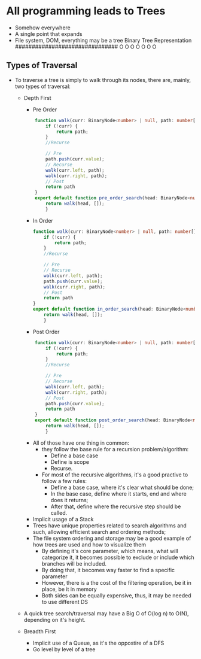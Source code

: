 # All programming leads to Trees
- Somehow everywhere
- A single point that expands 
- File system, DOM, everything may be a tree
Binary Tree Representation
###############################
          O
    O           O
O       O   O       O

## Types of  Traversal
- To traverse a tree is simply to walk through its nodes, there are, mainly, two types of traversal:
    - Depth First
        - Pre Order
        ``` typescript
            function walk(curr: BinaryNode<number> | null, path: number[]): number[] {
                if (!curr) {
                    return path;
                }
                //Recurse
 
                // Pre    
                path.push(curr.value);
                // Recurse
                walk(curr.left, path);
                walk(curr.right, path);
                // Post
                return path
            }
            export default function pre_order_search(head: BinaryNode<number>): number[] {
                return walk(head, []);
                }
        ```
        - In Order
            ``` typescript
            function walk(curr: BinaryNode<number> | null, path: number[]): number[] {
                if (!curr) {
                    return path;
                }
                //Recurse
 
                // Pre    
                // Recurse
                walk(curr.left, path);
                path.push(curr.value);
                walk(curr.right, path);
                // Post
                return path
            }
            export default function in_order_search(head: BinaryNode<number>): number[] {
                return walk(head, []);
                }
            ```
        - Post Order
        ``` typescript
            function walk(curr: BinaryNode<number> | null, path: number[]): number[] {
                if (!curr) {
                    return path;
                }
                //Recurse
 
                // Pre    
                // Recurse
                walk(curr.left, path);
                walk(curr.right, path);
                // Post
                path.push(curr.value);
                return path
            }
            export default function post_order_search(head: BinaryNode<number>): number[] {
                return walk(head, []);
                }
        ```
        - All of those have one thing in common:
            - they follow the base rule for a recursion problem/algorithm:
                - Define a base case
                - Define is scope
                - Recurse.
            - For most of the recursive algorithms, it's a good practive to follow a few rules:
                - Define a base case, where it's clear what should be done;
                - In the base case, define where it starts, end and where does it returns;
                - After that, define where the recursive step should be called.
        - Implicit usage of a Stack
        - Trees have unique properties related to search algorithms and such, allowing efficient search and ordering methods;
        - The file system ordering and storage may be a good example of how trees are used and how to visualize them
            - By defining it's core parameter, which means, what will categorize it, it becomes possible to exclude or include which branches will be included.
            - By doing that, it becomes way faster to find a specific parameter
            - However, there is a the cost of the filtering operation, be it in place, be it in memory
            - Both sides can be equally expensive, thus, it may be needed to use different DS

    - A quick tree search/traversal may have a Big O of O(log n) to O(N), depending on it's height.

    - Breadth First
        - Implicit use of a Queue, as it's the oppostire of a DFS
        - Go level by level of a tree

